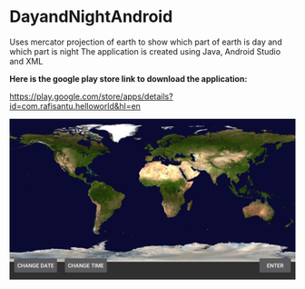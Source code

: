 # DayandNightAndroid

Uses mercator projection of earth to show which part of earth is day and which part is night
The application is created using Java, Android Studio and XML

**Here is the google play store link to download the application:**

https://play.google.com/store/apps/details?id=com.rafisantu.helloworld&hl=en

![main](https://github.com/shafihaque7/DayandNightAndroid/blob/master/Screenshot_1.png)
